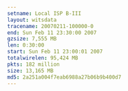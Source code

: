 ```yaml
---
setname: Local ISP B-III
layout: witsdata
tracename: 20070211-100000-0
end: Sun Feb 11 23:30:00 2007
gzsize: 7,555 MB
len: 0:30:00
start: Sun Feb 11 23:00:01 2007
totalwirelen: 95,424 MB
pkts: 182 million
size: 13,165 MB
md5: 2a251a004f7eab6988a27b06b9b400d7
---
```

